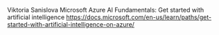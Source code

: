 Viktoria Sanislova
Microsoft Azure AI Fundamentals: Get started with artificial intelligence
https://docs.microsoft.com/en-us/learn/paths/get-started-with-artificial-intelligence-on-azure/
